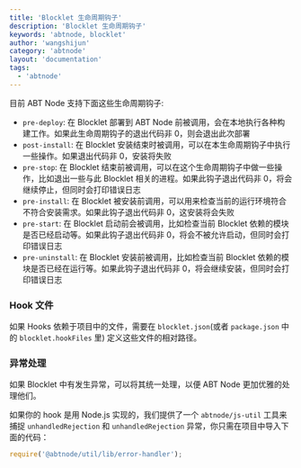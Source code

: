 ```yaml
---
title: 'Blocklet 生命周期钩子'
description: 'Blocklet 生命周期钩子'
keywords: 'abtnode, blocklet'
author: 'wangshijun'
category: 'abtnode'
layout: 'documentation'
tags:
  - 'abtnode'
---
```


目前 ABT Node 支持下面这些生命周期钩子:

- `pre-deploy`: 在 Blocklet 部署到 ABT Node 前被调用，会在本地执行各种构建工作。如果此生命周期钩子的退出代码非 0，则会退出此次部署
- `post-install`: 在 Blocklet 安装结束时被调用，可以在本生命周期钩子中执行一些操作。如果退出代码非 0，安装将失败
- `pre-stop`: 在 Blocklet 结束前被调用，可以在这个生命周期钩子中做一些操作，比如退出一些与此 Blocklet 相关的进程。如果此钩子退出代码非 0，将会继续停止，但同时会打印错误日志
- `pre-install`: 在 Blocklet 被安装前调用，可以用来检查当前的运行环境符合不符合安装需求。如果此钩子退出代码非 0，这安装将会失败
- `pre-start`: 在 Blocklet 启动前会被调用，比如检查当前 Blocklet 依赖的模块是否已经启动等。如果此钩子退出代码非 0，将会不被允许启动，但同时会打印错误日志
- `pre-uninstall`: 在 Blocklet 安装前被调用，比如检查当前 Blocklet 依赖的模块是否已经在运行等。如果此钩子退出代码非 0，将会继续安装，但同时会打印错误日志

### Hook 文件

如果 Hooks 依赖于项目中的文件，需要在 `blocklet.json`(或者 `package.json` 中的 `blocklet.hookFiles` 里) 定义这些文件的相对路径。

### 异常处理

如果 Blocklet 中有发生异常，可以将其统一处理，以便 ABT Node 更加优雅的处理他们。

如果你的 hook 是用 Node.js 实现的，我们提供了一个 `abtnode/js-util` 工具来捕捉 `unhandledRejection` 和 `unhandledRejection` 异常，你只需在项目中导入下面的代码：

``` js
require('@abtnode/util/lib/error-handler');
```
